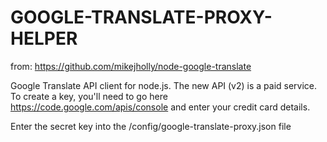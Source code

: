 GOOGLE-TRANSLATE-PROXY-HELPER
=============================

from: https://github.com/mikejholly/node-google-translate

Google Translate API client for node.js. The new API (v2) is a paid service. To create a key, you'll need to go here https://code.google.com/apis/console and enter your credit card details.

Enter the secret key into the /config/google-translate-proxy.json file